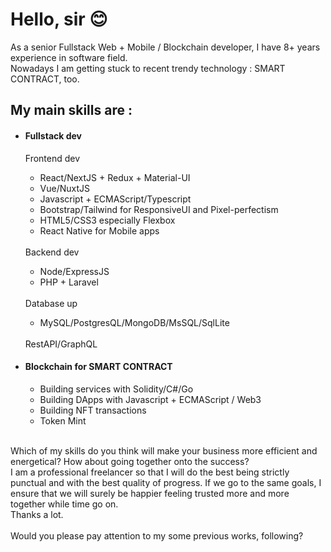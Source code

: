 <h1>Hello, sir 😊</h1>
As a senior Fullstack Web + Mobile / Blockchain developer, I have 8+ years experience in software field.
<br>
Nowadays I am getting stuck to recent trendy technology : SMART CONTRACT, too.
<h2>My main skills are :</h2>
<ul>
  <li>
    <h4>Fullstack dev</h4>
    Frontend dev
  </li>
  <ul>
    <li>React/NextJS + Redux + Material-UI</li>
    <li>Vue/NuxtJS</li>
    <li>Javascript + ECMAScript/Typescript</li>
    <li>Bootstrap/Tailwind for ResponsiveUI and Pixel-perfectism</li>
    <li>HTML5/CSS3 especially Flexbox</li>
    <li>React Native for Mobile apps</li>
  </ul>
  <br>
  Backend dev
  <ul>
    <li>Node/ExpressJS</li>
    <li>PHP + Laravel</li>
  </ul> 
  <br>
  Database up
  <ul>
    <li>MySQL/PostgresQL/MongoDB/MsSQL/SqlLite</li>
  </ul>
  <br>
  RestAPI/GraphQL
  <li>
    <h4>Blockchain for SMART CONTRACT</h4>
  </li>
  <ul>
    <li>Building services with Solidity/C#/Go</li>
    <li>Building DApps with Javascript + ECMAScript / Web3</li>
    <li>Building NFT transactions</li>
    <li>Token Mint</li>
  </ul>
 </ul>
 <br>
Which of my skills do you think will make your business more efficient and energetical? How about going together onto the success?
<br>
I am a professional freelancer so that I will do the best being strictly punctual and with the best quality of progress. If we go to the same goals, I ensure that we will surely be happier feeling trusted more and more together while time go on.
<br>
Thanks a lot.
<br><br>
Would you please pay attention to my some previous works, following?
</ul>
